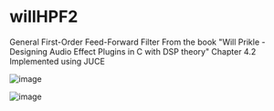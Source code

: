 # willHPF2
General First-Order Feed-Forward Filter 
From the book "Will Prikle - Designing Audio Effect Plugins in C with DSP theory" Chapter 4.2
Implemented using JUCE

![image](https://user-images.githubusercontent.com/66480309/145634192-1bc303b0-a554-4eb7-81c3-a8945ba59ff3.png)

![image](https://user-images.githubusercontent.com/66480309/145630485-5621ec71-c0ab-4b45-ba0c-9dc2098ae782.png)

